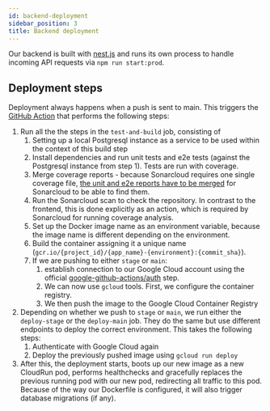 ```yaml
---
id: backend-deployment
sidebar_position: 3
title: Backend deployment
---
```


Our backend is built with [nest.js](https://nestjs.com/) and runs its own process to handle incoming API requests
via `npm run start:prod`.

## Deployment steps

Deployment always happens when a push is sent to main. This triggers
the [GitHub Action](https://github.com/gipfeli-io/gipfeli-api/blob/main/.github/workflows/deployment.yml) that performs
the following steps:

1. Run all the the steps in the `test-and-build` job, consisting of
    1. Setting up a local Postgresql instance as a service to be used within the context of this build step
    2. Install dependencies and run unit tests and e2e tests (against the Postgresql instance from step 1). Tests are
       run with coverage.
    3. Merge coverage reports - because Sonarcloud requires one single coverage
       file, [the unit and e2e reports have to be merged](https://github.com/gipfeli-io/gipfeli-api/tree/main#merging-coverage)
       for Sonarcloud to be able to find them.
    4. Run the Sonarcloud scan to check the repository. In contrast to the frontend, this is done explicitly as an
       action, which is required by Sonarcloud for running coverage analysis.
    5. Set up the Docker image name as an environment variable, because the image name is different depending on the
       environment.
    6. Build the container assigning it a unique name (`gcr.io/{project_id}/{app_name}-{environment}:{commit_sha}`).
    7. If we are pushing to either `stage` or `main`:
        1. establish connection to our Google Cloud account using the
           official [google-github-actions/auth](https://github.com/google-github-actions/auth) step.
        2. We can now use `gcloud` tools. First, we configure the container registry.
        3. We then push the image to the Google Cloud Container Registry
2. Depending on whether we push to `stage` or `main`, we run either the `deploy-stage` or the `deploy-main` job. They do
   the same but use different endpoints to deploy the correct environment. This takes the following steps:
    1. Authenticate with Google Cloud again
    2. Deploy the previously pushed image using `gcloud run deploy`
3. After this, the deployment starts, boots up our new image as a new CloudRun pod, performs healthchecks and gracefully
   replaces the previous running pod with our new pod, redirecting all traffic to this pod. Because of the way our
   Dockerfile is configured, it will also trigger database migrations (if any).
